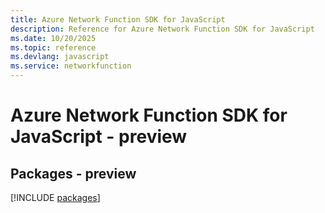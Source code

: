 ```yaml
---
title: Azure Network Function SDK for JavaScript
description: Reference for Azure Network Function SDK for JavaScript
ms.date: 10/20/2025
ms.topic: reference
ms.devlang: javascript
ms.service: networkfunction
---
```

# Azure Network Function SDK for JavaScript - preview
## Packages - preview
[!INCLUDE [packages](network-function-index.md)]